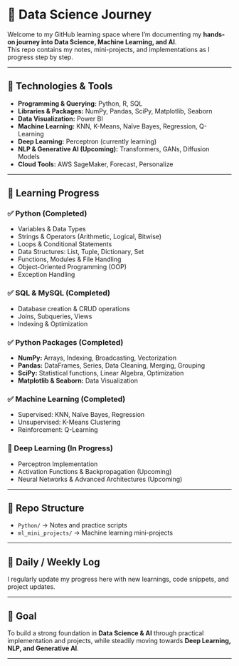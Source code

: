 # 🚀 Data Science Journey

Welcome to my GitHub learning space where I’m documenting my **hands-on journey into Data Science, Machine Learning, and AI**.  
This repo contains my notes, mini-projects, and implementations as I progress step by step.  

---

## 🔧 Technologies & Tools

- **Programming & Querying:** Python, R, SQL  
- **Libraries & Packages:** NumPy, Pandas, SciPy, Matplotlib, Seaborn  
- **Data Visualization:** Power BI  
- **Machine Learning:** KNN, K-Means, Naïve Bayes, Regression, Q-Learning  
- **Deep Learning:** Perceptron (currently learning)  
- **NLP & Generative AI (Upcoming):** Transformers, GANs, Diffusion Models  
- **Cloud Tools:** AWS SageMaker, Forecast, Personalize  

---

## 📘 Learning Progress

### ✅ Python (Completed)
- Variables & Data Types  
- Strings & Operators (Arithmetic, Logical, Bitwise)  
- Loops & Conditional Statements  
- Data Structures: List, Tuple, Dictionary, Set  
- Functions, Modules & File Handling  
- Object-Oriented Programming (OOP)  
- Exception Handling  

### ✅ SQL & MySQL (Completed)
- Database creation & CRUD operations  
- Joins, Subqueries, Views  
- Indexing & Optimization  

### ✅ Python Packages (Completed)
- **NumPy:** Arrays, Indexing, Broadcasting, Vectorization  
- **Pandas:** DataFrames, Series, Data Cleaning, Merging, Grouping  
- **SciPy:** Statistical functions, Linear Algebra, Optimization  
- **Matplotlib & Seaborn:** Data Visualization  

### ✅ Machine Learning (Completed)
- Supervised: KNN, Naïve Bayes, Regression  
- Unsupervised: K-Means Clustering  
- Reinforcement: Q-Learning  

### 🔄 Deep Learning (In Progress)
- Perceptron Implementation  
- Activation Functions & Backpropagation (Upcoming)  
- Neural Networks & Advanced Architectures (Upcoming)  

---

## 📂 Repo Structure

- `Python/` → Notes and practice scripts  
- `ml_mini_projects/` → Machine learning mini-projects   

---

## 📝 Daily / Weekly Log
I regularly update my progress here with new learnings, code snippets, and project updates.  

---

## 🌟 Goal
To build a strong foundation in **Data Science & AI** through practical implementation and projects, while steadily moving towards **Deep Learning, NLP, and Generative AI**.  

---
